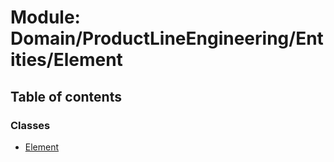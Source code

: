 # Module: Domain/ProductLineEngineering/Entities/Element

## Table of contents

### Classes

- [Element](../wiki/Domain.ProductLineEngineering.Entities.Element.Element)
